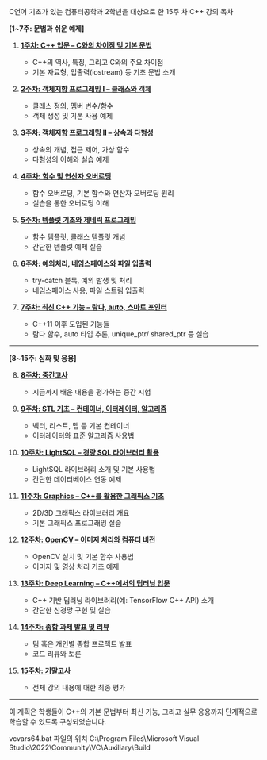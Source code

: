 C언어 기초가 있는 컴퓨터공학과 2학년을 대상으로 한 15주 차 C++ 강의 목차

**[1~7주: 문법과 쉬운 예제]**

1. **[1주차: C++ 입문 – C와의 차이점 및 기본 문법](./1.md)**  
   - C++의 역사, 특징, 그리고 C와의 주요 차이점  
   - 기본 자료형, 입출력(iostream) 등 기초 문법 소개

2. **[2주차: 객체지향 프로그래밍 I – 클래스와 객체](./2.md)**  
   - 클래스 정의, 멤버 변수/함수  
   - 객체 생성 및 기본 사용 예제

3. **[3주차: 객체지향 프로그래밍 II – 상속과 다형성](./3.md)**  
   - 상속의 개념, 접근 제어, 가상 함수  
   - 다형성의 이해와 실습 예제

4. **[4주차: 함수 및 연산자 오버로딩](./4.md)**  
   - 함수 오버로딩, 기본 함수와 연산자 오버로딩 원리  
   - 실습을 통한 오버로딩 이해

5. **[5주차: 템플릿 기초와 제네릭 프로그래밍](./5.md)**  
   - 함수 템플릿, 클래스 템플릿 개념  
   - 간단한 템플릿 예제 실습

6. **[6주차: 예외처리, 네임스페이스와 파일 입출력](./6.md)**  
   - try-catch 블록, 예외 발생 및 처리  
   - 네임스페이스 사용, 파일 스트림 입출력

7. **[7주차: 최신 C++ 기능 – 람다, auto, 스마트 포인터](./7.md)**  
   - C++11 이후 도입된 기능들  
   - 람다 함수, auto 타입 추론, unique_ptr/ shared_ptr 등 실습

---

**[8~15주: 심화 및 응용]**

8. **[8주차: 중간고사](./8.md)**  
   - 지금까지 배운 내용을 평가하는 중간 시험

9. **[9주차: STL 기초 – 컨테이너, 이터레이터, 알고리즘](./9.md)**  
   - 벡터, 리스트, 맵 등 기본 컨테이너  
   - 이터레이터와 표준 알고리즘 사용법

10. **[10주차: LightSQL – 경량 SQL 라이브러리 활용](./10.md)**  
    - LightSQL 라이브러리 소개 및 기본 사용법  
    - 간단한 데이터베이스 연동 예제

11. **[11주차: Graphics – C++를 활용한 그래픽스 기초](./11.md)**  
    - 2D/3D 그래픽스 라이브러리 개요  
    - 기본 그래픽스 프로그래밍 실습

12. **[12주차: OpenCV – 이미지 처리와 컴퓨터 비전](./12.md)**  
    - OpenCV 설치 및 기본 함수 사용법  
    - 이미지 및 영상 처리 기초 예제

13. **[13주차: Deep Learning – C++에서의 딥러닝 입문](./13.md)**  
    - C++ 기반 딥러닝 라이브러리(예: TensorFlow C++ API) 소개  
    - 간단한 신경망 구현 및 실습

14. **[14주차: 종합 과제 발표 및 리뷰](./14.md)**  
    - 팀 혹은 개인별 종합 프로젝트 발표  
    - 코드 리뷰와 토론

15. **[15주차: 기말고사](./15.md)**  
    - 전체 강의 내용에 대한 최종 평가

---

이 계획은 학생들이 C++의 기본 문법부터 최신 기능, 그리고 실무 응용까지 단계적으로 학습할 수 있도록 구성되었습니다.

vcvars64.bat 파일의 위치
C:\Program Files\Microsoft Visual Studio\2022\Community\VC\Auxiliary\Build


